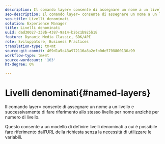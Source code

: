 ```yaml
---
description: Il comando layer= consente di assegnare un nome a un livello e successivamente di fare riferimento allo stesso livello per nome anziché per numero di livello.
seo-description: Il comando layer= consente di assegnare un nome a un livello e successivamente di fare riferimento allo stesso livello per nome anziché per numero di livello.
seo-title: Livelli denominati
solution: Experience Manager
title: Livelli denominati
uuid: dad30027-338b-4387-9a14-b26c1b925b18
feature: Dynamic Media Classic, SDK/API
role: Sviluppatore, Business Practices
translation-type: tm+mt
source-git-commit: 469d1a5c43a972116a8a2efb0de5708800130a99
workflow-type: tm+mt
source-wordcount: '103'
ht-degree: 0%

---
```



# Livelli denominati{#named-layers}

Il comando layer= consente di assegnare un nome a un livello e successivamente di fare riferimento allo stesso livello per nome anziché per numero di livello.

Questo consente a un modello di definire livelli denominati a cui è possibile fare riferimento dall’URL della richiesta senza la necessità di utilizzare le variabili.
